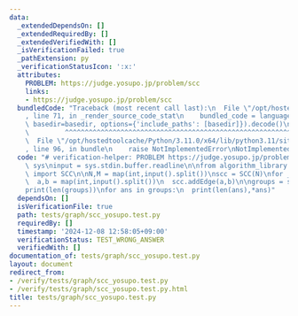 ```yaml
---
data:
  _extendedDependsOn: []
  _extendedRequiredBy: []
  _extendedVerifiedWith: []
  _isVerificationFailed: true
  _pathExtension: py
  _verificationStatusIcon: ':x:'
  attributes:
    PROBLEM: https://judge.yosupo.jp/problem/scc
    links:
    - https://judge.yosupo.jp/problem/scc
  bundledCode: "Traceback (most recent call last):\n  File \"/opt/hostedtoolcache/Python/3.11.0/x64/lib/python3.11/site-packages/onlinejudge_verify/documentation/build.py\"\
    , line 71, in _render_source_code_stat\n    bundled_code = language.bundle(stat.path,\
    \ basedir=basedir, options={'include_paths': [basedir]}).decode()\n          \
    \         ^^^^^^^^^^^^^^^^^^^^^^^^^^^^^^^^^^^^^^^^^^^^^^^^^^^^^^^^^^^^^^^^^^^^^^^^^^^^^^^^^\n\
    \  File \"/opt/hostedtoolcache/Python/3.11.0/x64/lib/python3.11/site-packages/onlinejudge_verify/languages/python.py\"\
    , line 96, in bundle\n    raise NotImplementedError\nNotImplementedError\n"
  code: "# verification-helper: PROBLEM https://judge.yosupo.jp/problem/scc\nimport\
    \ sys\ninput = sys.stdin.buffer.readline\n\nfrom algorithm_library.python.graph.SCC\
    \ import SCC\n\nN,M = map(int,input().split())\nscc = SCC(N)\nfor _ in range(M):\n\
    \  a,b = map(int,input().split())\n  scc.addEdge(a,b)\n\ngroups = scc.doSCC()\n\
    print(len(groups))\nfor ans in groups:\n  print(len(ans),*ans)"
  dependsOn: []
  isVerificationFile: true
  path: tests/graph/scc_yosupo.test.py
  requiredBy: []
  timestamp: '2024-12-08 12:58:05+09:00'
  verificationStatus: TEST_WRONG_ANSWER
  verifiedWith: []
documentation_of: tests/graph/scc_yosupo.test.py
layout: document
redirect_from:
- /verify/tests/graph/scc_yosupo.test.py
- /verify/tests/graph/scc_yosupo.test.py.html
title: tests/graph/scc_yosupo.test.py
---
```

